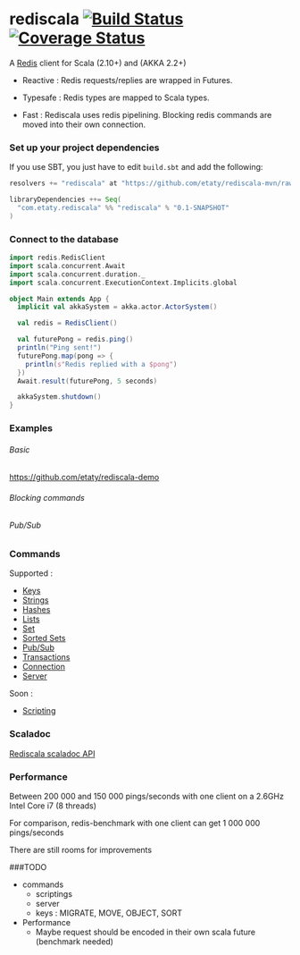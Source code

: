 rediscala [![Build Status](https://travis-ci.org/etaty/rediscala.png)](https://travis-ci.org/etaty/rediscala) [![Coverage Status](https://coveralls.io/repos/etaty/rediscala/badge.png?branch=master)](https://coveralls.io/r/etaty/rediscala?branch=master)
=========

A [Redis](http://redis.io/) client for Scala (2.10+) and (AKKA 2.2+)

 * Reactive : Redis requests/replies are wrapped in Futures.

 * Typesafe : Redis types are mapped to Scala types.

 * Fast : Rediscala uses redis pipelining. Blocking redis commands are moved into their own connection.

### Set up your project dependencies

If you use SBT, you just have to edit `build.sbt` and add the following:

```scala
resolvers += "rediscala" at "https://github.com/etaty/rediscala-mvn/raw/master/snapshots/"

libraryDependencies ++= Seq(
  "com.etaty.rediscala" %% "rediscala" % "0.1-SNAPSHOT"
)
```

### Connect to the database

```scala
import redis.RedisClient
import scala.concurrent.Await
import scala.concurrent.duration._
import scala.concurrent.ExecutionContext.Implicits.global

object Main extends App {
  implicit val akkaSystem = akka.actor.ActorSystem()

  val redis = RedisClient()

  val futurePong = redis.ping()
  println("Ping sent!")
  futurePong.map(pong => {
    println(s"Redis replied with a $pong")
  })
  Await.result(futurePong, 5 seconds)

  akkaSystem.shutdown()
}
```

### Examples

###### Basic
https://github.com/etaty/rediscala-demo

###### Blocking commands

###### Pub/Sub

### Commands

Supported :
* [Keys](http://redis.io/commands#generic)
* [Strings](http://redis.io/commands#string)
* [Hashes](http://redis.io/commands#hash)
* [Lists](http://redis.io/commands#list)
* [Set](http://redis.io/commands#set)
* [Sorted Sets](http://redis.io/commands#sorted_set)
* [Pub/Sub](http://redis.io/commands#pubsub)
* [Transactions](http://redis.io/commands#transactions)
* [Connection](http://redis.io/commands#connection)
* [Server](http://redis.io/commands#server)

Soon :
* [Scripting](http://redis.io/commands#scripting)


### Scaladoc

[Rediscala scaladoc API](http://etaty.github.io/rediscala/0.5-SNAPSHOT/api/index.html#package)

### Performance

Between 200 000 and 150 000 pings/seconds with one client on a 2.6GHz Intel Core i7 (8 threads)

For comparison, redis-benchmark with one client can get 1 000 000 pings/seconds

There are still rooms for improvements

###TODO
* commands
  * scriptings
  * server
  * keys : MIGRATE, MOVE, OBJECT, SORT
* Performance
  * Maybe request should be encoded in their own scala future (benchmark needed)
